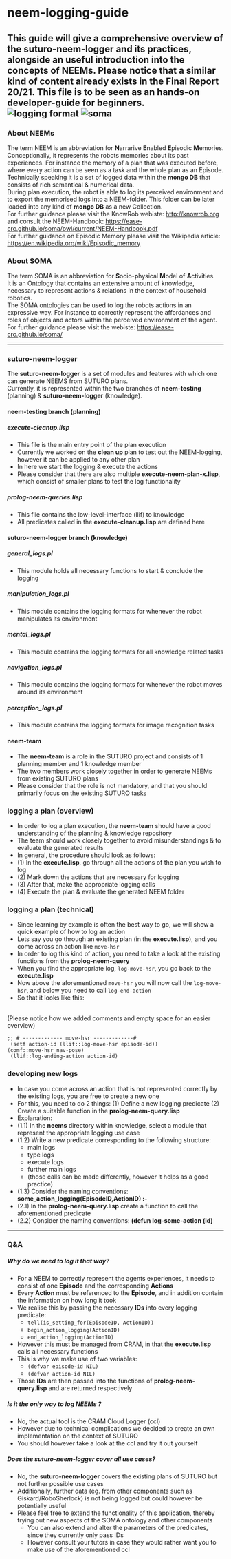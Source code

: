 # neem-logging-guide
This guide will give a comprehensive overview of the **suturo-neem-logger** and its practices, alongside an useful introduction into the concepts of **NEEMs**.
Please notice that a similar kind of content already exists in the **Final Report 20/21**. This file is to be seen as an hands-on developer-guide for beginners.  
![logging format](images/logging_format.png)
![soma](images/SOMA.png)
-----------------

### About NEEMs
The term NEEM is an abbreviation for **N**arrarive **E**nabled **E**pisodic **M**emories. 
<br>
Conceptionally, it represents the robots memories about its past experiences. 
For instance the memory of a plan that was executed before, where every action can be seen as a task and the whole plan as an Episode.
<br>
Technically speaking it is a set of logged data within the **mongo DB** that consists of rich semantical & numerical data.
<br>
During plan execution, the robot is able to log its perceived environment and to export the memorised logs into a NEEM-folder. This folder can be later loaded into any kind of **mongo DB** as a new Collection.
<br>
For further guidance please visit the KnowRob webiste: http://knowrob.org and consult the NEEM-Handbook:  https://ease-crc.github.io/soma/owl/current/NEEM-Handbook.pdf
<br>
For further guidance on Episodic Memory please visit the Wikipedia article: https://en.wikipedia.org/wiki/Episodic_memory

### About SOMA

The term SOMA is an abbreviation for  **S**ocio-**p**hysical **M**odel of **A**ctivities. 
<br>
It is an Ontology that contains an extensive amount of knowledge, necessary to represent actions & relations in the context of household robotics.
<br>
The SOMA ontologies can be used to log the robots actions in an expressive way. For instance to correctly represent the affordances and roles of objects and actors within the perceived environment of the agent.
<br>
For further guidance please visit the webiste:
https://ease-crc.github.io/soma/

-----------------

### suturo-neem-logger

The **suturo-neem-logger** is a set of modules and features with which one can generate NEEMS from SUTURO plans.
<br>
Currently, it is represented within the two branches of **neem-testing** (planning) & **suturo-neem-logger** (knowledge). 

#### neem-testing branch (planning)
##### execute-cleanup.lisp
- This file is the main entry point of the plan execution
- Currently we worked on the **clean up** plan to test out the NEEM-logging, however it can be applied to any other plan
- In here we start the logging & execute the actions 
- Please consider that there are also multiple **execute-neem-plan-x.lisp**, which consist of smaller plans to test the log functionality

##### prolog-neem-queries.lisp
- This file contains the low-level-interface (llif) to knowledge
- All predicates called in the **execute-cleanup.lisp** are defined here

#### suturo-neem-logger branch (knowledge)

##### general_logs.pl
- This module holds all necessary functions to start & conclude the logging  

##### manipulation_logs.pl
- This module contains the logging formats for whenever the robot manipulates its environment

##### mental_logs.pl
- This module contains the logging formats for all knowledge related tasks

##### navigation_logs.pl
- This module contains the logging formats for whenever the robot moves around its environment

##### perception_logs.pl
- This module contains the logging formats for image recognition tasks

#### neem-team
- The **neem-team** is a role in the SUTURO project and consists of 1 planning member and 1 knowledge member
- The two members work closely together in order to generate NEEMs from existing SUTURO plans
- Please consider that the role is not mandatory, and that you should primarily focus on the existing SUTURO tasks

### logging a plan (overview)
- In order to log a plan execution, the **neem-team** should have a good understanding of the planning & knowledge repository
- The team should work closely together to avoid misunderstandings & to evaluate the generated results
- In general, the procedure should look as follows:
- (1) In the **execute.lisp**, go through all the actions of the plan you wish to log 
- (2) Mark down the actions that are necessary for logging
- (3) After that, make the appropriate logging calls 
- (4) Execute the plan & evaluate the generated NEEM folder 

### logging a plan (technical)
- Since learning by example is often the best way to go, we will show a quick example of how to log an action
- Lets say you go through an existing plan (in the **execute.lisp**), and you come across an action like ``move-hsr``
- In order to log this kind of action, you need to take a look at the existing functions from the **prolog-neem-query**
- When you find the appropriate log, ``log-move-hsr``, you go back to the **execute.lisp**
- Now above the aforementioned ``move-hsr`` you will now call the ``log-move-hsr``, and below you need to call ``log-end-action``
- So that it looks like this:  
<br> 
(Please notice how we added comments and empty space for an easier overview) 
<br> 

   ``
   ;; # ------------- move-hsr -------------#
   ``
   <br>
   `` 
   (setf action-id (llif::log-move-hsr episode-id)) 
   ``   
   ``
   (comf::move-hsr nav-pose)
   ``
   <br>
   `` 
   (llif::log-ending-action action-id)
   ``

### developing new logs
- In case you come across an action that is not represented correctly by the existing logs, you are free to create a new one
- For this, you need to do 2 things: (1) Define a new logging predicate (2) Create a suitable function in the **prolog-neem-query.lisp**
- Explanation:
- (1.1) In the **neems** directory within knowledge, select a module that represent the appropriate logging use case
- (1.2) Write a new predicate corresponding to the following structure: 
    - main logs 
    - type logs 
    - execute logs 
    - further main logs 
    - (those calls can be made differently, however it helps as a good practice)
- (1.3) Consider the naming conventions: **some_action_logging(EpisodeID,ActionID) :-**
- (2.1) In the **prolog-neem-query.lisp** create a function to call the aforementioned predicate
- (2.2) Consider the naming conventions: **(defun log-some-action (id)**

-----------------

### Q&A
##### Why do we need to log it that way?
- For a NEEM to correctly represent the agents experiences, it needs to consist of one **Episode** and the corresponding **Actions**
- Every **Action** must be referenced to the **Episode**, and in addition contain the information on how long it took
- We realise this by passing the necessary **IDs** into every logging predicate:
    - ``tell(is_setting_for(EpisodeID, ActionID))``
    - ``begin_action_logging(ActionID)``
    - ``end_action_logging(ActionID)``
- However this must be managed from CRAM, in that the **execute.lisp** calls all necessary functions
- This is why we make use of two variables:
    - ``(defvar episode-id NIL)``
    - ``(defvar action-id NIL)``
- Those **IDs** are then passed into the functions of **prolog-neem-query.lisp** and are returned respectively
    
##### Is it the only way to log NEEMs ?
- No, the actual tool is the CRAM Cloud Logger (ccl)
- However due to technical complications we decided to create an own implementation on the context of SUTURO
- You should however take a look at the ccl and try it out yourself 

##### Does the suturo-neem-logger cover all use cases? 
- No, the **suturo-neem-logger** covers the existing plans of SUTURO but not further possible use cases
- Additionally, further data (eg. from other components such as Giskard/RoboSherlock) is not being logged but could however be potentially useful
- Please feel free to extend the functionality of this application, thereby trying out new aspects of the SOMA ontology and other components 
    - You can also extend and alter the parameters of the predicates, since they currently only pass IDs
    - However consult your tutors in case they would rather want you to make use of the aforementioned ccl


